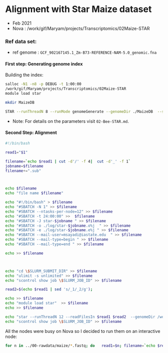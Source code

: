# Alignment with Star Maize dataset
* Feb 2021
* Nova : /work/gif/Maryam/projects/Transcriptomics/02Maize-STAR

### Ref data set:
* ref genome : `GCF_902167145.1_Zm-B73-REFERENCE-NAM-5.0_genomic.fna`


#### First step: Generating genome index
Building the index:

```bash
salloc -N1 -n8 -p DEBUG -t 1:00:00
/work/gif/Maryam/projects/Transcriptomics/02Maize-STAR
module load star

mkdir MaizeDB

STAR --runThreadN 8 --runMode genomeGenerate --genomeDir ./MaizeDB  --sjdbGTFfile /work/gif/Maryam/projects/Transcriptomics/00-rawdata/maize/01_Genome/GCF_902167145.1_Zm-B73-REFERENCE-NAM-5.0_genomic.gff  --genomeFastaFiles /work/gif/Maryam/projects/Transcriptomics/00-rawdata//maize/01_Genome/GCF_902167145.1_Zm-B73-REFERENCE-NAM-5.0_genomic.fna --sjdbOverhang  99

```
* Note: For details on the parameters visit `02-Bee-STAR.md`.

#### Second Step: Alignment

```bash
#!/bin/bash

read1="$1"

filename=`echo $read1 | cut -d'/' -f 4|  cut -d'_' -f 1`
jobname=$filename
filename+=".sub"



echo $filename
echo "file name $filename"

echo "#!/bin/bash" > $filename
echo "#SBATCH -N 1" >> $filename
echo "#SBATCH --ntasks-per-node=12" >> $filename
echo "#SBATCH -t 24:00:00" >>  $filename
echo "#SBATCH -J star-$jobname " >> $filename
echo "#SBATCH -o ./log/star-$jobname.o%j  " >> $filename
echo "#SBATCH -e ./log/star-$jobname.e%j " >> $filename
echo "#SBATCH --mail-user=msayadi@iastate.edu  " >> $filename
echo "#SBATCH --mail-type=begin " >> $filename
echo "#SBATCH --mail-type=end " >> $filename

echo >> $filename



echo "cd \$SLURM_SUBMIT_DIR" >> $filename
echo "ulimit -s unlimited" >> $filename
echo "scontrol show job \$SLURM_JOB_ID" >> $filename

read2=$(echo $read1 | sed 's/_1/_2/g');

echo >> $filename
echo "module load star"  >> $filename
echo >> $filename

echo "star --runThreadN 12 --readFilesIn $read1 $read2  --genomeDir /work/gif/Maryam/projects/Transcriptomics/02Maize-STAR/MaizeDB  --outFileNamePrefix Star" >> $filename
echo "scontrol show job \$SLURM_JOB_ID" >> $filename
```

All the nodes were busy on Nova so I decided to run them on an interactive node:

```bash
for n in ../00-rawdata/maize/*.fastq; do   read1=$n; filename=`echo $read1 | cut -d'/' -f 4|  cut -d'_' -f 1`; read2=`echo $read1 | sed 's/_1/_2/g'`; STAR --runThreadN 24  --readFilesIn $read1 $read2 --genomeDir /work/gif/Maryam/projects/Transcriptomics/02Maize-STAR/MaizeDB   --outFileNamePrefix  Star-$filename; done

```
